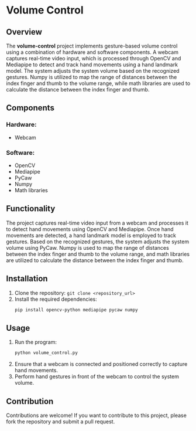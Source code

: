 # Volume Control

## Overview

The **volume-control** project implements gesture-based volume control using a combination of hardware and software components. A webcam captures real-time video input, which is processed through OpenCV and Mediapipe to detect and track hand movements using a hand landmark model. The system adjusts the system volume based on the recognized gestures. Numpy is utilized to map the range of distances between the index finger and thumb to the volume range, while math libraries are used to calculate the distance between the index finger and thumb.

## Components

### Hardware:
- Webcam

### Software:
- OpenCV
- Mediapipe
- PyCaw
- Numpy
- Math libraries

## Functionality

The project captures real-time video input from a webcam and processes it to detect hand movements using OpenCV and Mediapipe. Once hand movements are detected, a hand landmark model is employed to track gestures. Based on the recognized gestures, the system adjusts the system volume using PyCaw. Numpy is used to map the range of distances between the index finger and thumb to the volume range, and math libraries are utilized to calculate the distance between the index finger and thumb.

## Installation

1. Clone the repository: `git clone <repository_url>`
2. Install the required dependencies:
   ```bash
   pip install opencv-python mediapipe pycaw numpy
   ```

## Usage

1. Run the program:
   ```bash
   python volume_control.py
   ```
2. Ensure that a webcam is connected and positioned correctly to capture hand movements.
3. Perform hand gestures in front of the webcam to control the system volume.

## Contribution

Contributions are welcome! If you want to contribute to this project, please fork the repository and submit a pull request.
